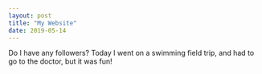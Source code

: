 ```yaml
---
layout: post
title: "My Website"
date: 2019-05-14
---
```


Do I have any followers? Today I went on a swimming field trip, and had to go to the doctor, but it was fun!
